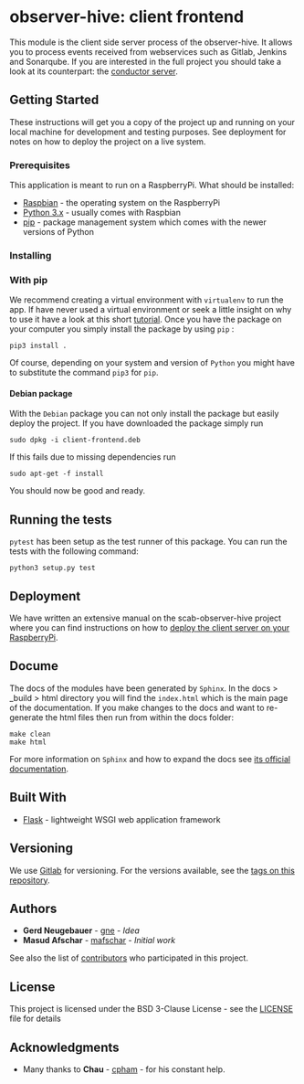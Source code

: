# observer-hive: client frontend

This module is the client side server process of the observer-hive. It allows you to process events received
from webservices such as Gitlab, Jenkins and Sonarqube. If you are interested in the full project you should
take a look at its counterpart: the [conductor server](https://iteragit.iteratec.de/observer-hive/scab-oberserver-hive).

## Getting Started

These instructions will get you a copy of the project up and running on your local machine for development and testing purposes. See deployment for notes on how to deploy the project on a live system.

### Prerequisites

This application is meant to run on a RaspberryPi. What should be installed:

* [Raspbian](https://www.raspberrypi.org/downloads/raspbian/) - the operating system on the RaspberryPi
* [Python 3.x](https://www.python.org) - usually comes with Raspbian
* [pip]() - package management system which comes with the newer versions of Python

### Installing

### With pip

We recommend creating a virtual environment with `virtualenv` to run the app. If have never used a
virtual environment or seek a little insight on why to use it have a look at this short
[tutorial](http://www.pythonforbeginners.com/basics/how-to-use-python-virtualenv/).
Once you have the package on your computer you simply install the package by using `pip` :

```
pip3 install .
```

Of course, depending on your system and version of `Python` you might have to substitute the command
`pip3` for `pip`.

#### Debian package

With the `Debian` package you can not only install the package but easily deploy the project.
If you have downloaded the package simply run

```
sudo dpkg -i client-frontend.deb
```

If this fails due to missing dependencies run

```
sudo apt-get -f install
```

You should now be good and ready.

## Running the tests

`pytest` has been setup as the test runner of this package. You can run the tests with the following command:

```
python3 setup.py test
```

## Deployment

We have written an extensive manual on the scab-observer-hive project where you can find instructions
on how to [deploy the client server on your RaspberryPi]().

## Docume

The docs of the modules have been generated by `Sphinx`. In the docs > _build > html directory you will find the
`index.html` which is the main page of the documentation. If you make changes to the docs and want to re-generate
the html files then run from within the docs folder:

```
make clean
make html
```

For more information on `Sphinx` and how to expand the docs see
[its official documentation](http://www.sphinx-doc.org/en/master/).

## Built With

* [Flask](http://flask.pocoo.org/) - lightweight WSGI web application framework

## Versioning

We use [Gitlab](https://gitlab.com/) for versioning. For the versions available, see the [tags on this repository](https://iteragit.iteratec.de/observer-hive/client-frontend.git).

## Authors

* **Gerd Neugebauer** - [gne](https://iteragit.iteratec.de/gne) - *Idea*
* **Masud Afschar** - [mafschar](https://iteragit.iteratec.de/mafschar) - *Initial work*

See also the list of [contributors](https://iteragit.iteratec.de/observer-hive/client-frontend/graphs/master) who participated in this project.

## License

This project is licensed under the BSD 3-Clause License - see the [LICENSE](LICENSE) file for details

## Acknowledgments

* Many thanks to **Chau** - [cpham](https://iteragit.iteratec.de/cpham) - for his constant help.
